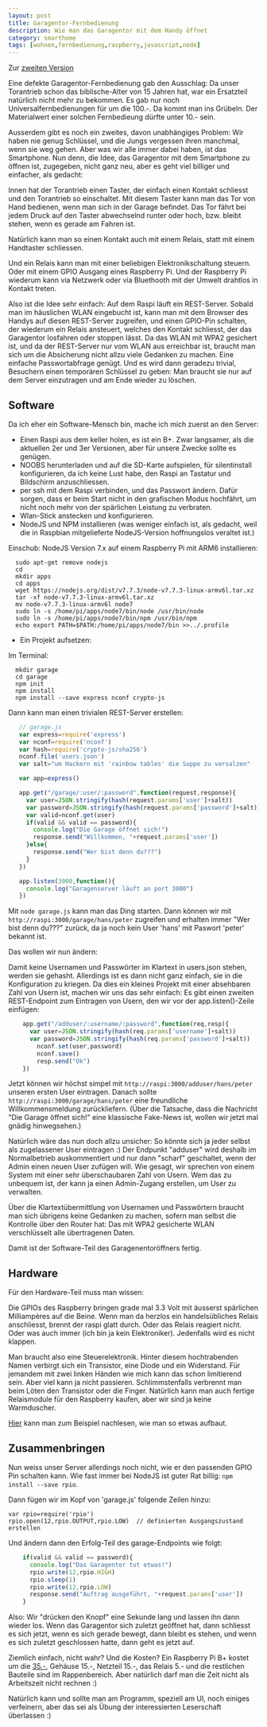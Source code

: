 ```yaml
---
layout: post
title: Garagentor-Fernbedienung
description: Wie man das Garagentor mit dem Handy öffnet
category: smarthome
tags: [wohnen,fernbedienung,raspberry,javascript,node]
---
```

Zur [zweiten Version](/2017/03/garagentor2)

Eine defekte Garagentor-Fernbedienung gab den Ausschlag: Da unser Torantrieb schon das biblische-Alter von 15 Jahren hat, war ein Ersatzteil natürlich nicht mehr zu bekommen. Es gab nur noch Universalfernbedienungen für um die 100.-. Da kommt man ins Grübeln. Der Materialwert einer solchen Fernbedieung dürfte unter 10.- sein.

Ausserdem gibt es noch ein zweites, davon unabhängiges Problem: Wir haben nie genug Schlüssel, und die Jungs vergessen ihren manchmal, wenn sie weg gehen. Aber was wir alle immer dabei haben, ist das Smartphone. Nun denn, die Idee, das Garagentor mit dem Smartphone zu öffnen ist, zugegeben, nicht ganz neu, aber es geht viel billiger und einfacher, als gedacht:

Innen hat der Torantrieb einen Taster, der einfach einen Kontakt schliesst und den Torantrieb so einschaltet. Mit diesem Taster kann man das Tor von Hand bedienen, wenn man sich in der Garage befindet. Das Tor fährt bei jedem Druck auf den Taster abwechselnd runter oder hoch, bzw. bleibt stehen, wenn es gerade am Fahren ist.

Natürlich kann man so einen Kontakt auch mit einem Relais, statt mit einem Handtaster schliessen.

Und ein Relais kann man mit einer beliebigen Elektronikschaltung steuern. Oder mit einem GPIO Ausgang eines Raspberry Pi. Und der Raspberry Pi wiederum kann via Netzwerk oder via Bluethooth mit der Umwelt drahtlos in Kontakt treten.

Also ist die Idee sehr einfach: Auf dem Raspi läuft ein REST-Server. Sobald man im häuslichen WLAN eingebucht ist, kann man mit dem Browser des Handys auf diesen REST-Server zugreifen, und einen GPIO-Pin schalten, der wiederum ein Relais ansteuert, welches den Kontakt schliesst, der das Garagentor losfahren oder stoppen lässt.
Da das WLAN mit WPA2 gesichert ist, und da der REST-Server nur vom WLAN aus erreichbar ist, braucht man sich um die Absicherung nicht allzu viele Gedanken zu machen. Eine einfache Passwortabfrage genügt. Und es wird dann geradezu trivial, Besuchern einen temporären Schlüssel zu geben: Man braucht sie nur auf dem Server einzutragen und am Ende wieder zu löschen.

## Software

Da ich eher ein Software-Mensch bin, mache ich mich zuerst an den Server:

 * Einen Raspi aus dem keller holen, es ist ein B+. Zwar langsamer, als die aktuellen 2er und 3er Versionen, aber für unsere Zwecke sollte es genügen.
 * NOOBS herunterladen und auf die SD-Karte aufspielen, für silentinstall konfigurieren, da ich keine Lust habe, den Raspi an Tastatur und Bildschirm anzuschliessen.
 * per ssh mit dem Raspi verbinden, und das Passwort ändern. Dafür sorgen, dass er beim Start nicht in den grafischen Modus hochfährt, um nicht noch mehr von der spärlichen Leistung zu verbraten.
 * Wlan-Stick anstecken und konfigurieren.
 * NodeJS und NPM installieren (was weniger einfach ist, als gedacht, weil die in Raspbian mitgelieferte NodeJS-Version hoffnungslos veraltet ist.)

Einschub: NodeJS Version 7.x auf einem Raspberry Pi mit ARM6 installieren:

      sudo apt-get remove nodejs
      cd
      mkdir apps
      cd apps
      wget https://nodejs.org/dist/v7.7.3/node-v7.7.3-linux-armv6l.tar.xz
      tar -xf node-v7.7.3-linux-armv6l.tar.xz
      mv node-v7.7.3-linux-armv6l node7
      sudo ln -s /home/pi/apps/node7/bin/node /usr/bin/node
      sudo ln -s /home/pi/apps/node7/bin/npm /usr/bin/npm
      echo export PATH=$PATH:/home/pi/apps/node7/bin >>../.profile

 * Ein Projekt aufsetzen:

Im Terminal:

      mkdir garage
      cd garage
      npm init
      npm install
      npm install --save express nconf crypto-js


 Dann kann man einen trivialen REST-Server erstellen:

 ```javascript
    // garage.js
    var express=require('express')
    var nconf=require('nconf')
    var hash=require('crypto-js/sha256')
    nconf.file('users.json')
    var salt="um Hackern mit 'rainbow tables' die Suppe zu versalzen"

    var app=express()

    app.get("/garage/:user/:password",function(request,response){
      var user=JSON.stringify(hash(request.params['user']+salt))
      var password=JSON.stringify(hash(request.params['password']+salt))
      var valid=nconf.get(user)
      if(valid && valid == password){
        console.log("Die Garage öffnet sich!")
        response.send("Willkommen, "+request.params['user'])
      }else{
        response.send("Wer bist denn du???")
      }
    })

    app.listen(3000,function(){
      console.log("Garagenserver läuft an port 3000")
    })
```

Mit `node garage.js` kann man das Ding starten. Dann können wir mit `http://raspi:3000/garage/hans/peter` zugreifen und erhalten immer "Wer bist denn du???" zurück, da ja noch kein User 'hans' mit Paswort 'peter' bekannt ist.

Das wollen wir nun ändern:

Damit keine Usernamen und Passwörter im Klartext in users.json stehen, werden sie gehasht.
Allerdings ist es dann nicht ganz einfach, sie in die Konfiguration zu kriegen. Da dies ein kleines Projekt mit einer absehbaren Zahl von Usern ist, machen wir uns das sehr einfach: Es gibt einen zweiten REST-Endpoint zum Eintragen von Usern, den wir vor der app.listen()-Zeile einfügen:

```javascript
    app.get("/adduser/:username/:password",function(req,resp){
      var user=JSON.stringify(hash(req.params['username']+salt))
      var password=JSON.stringify(hash(req.params['password']+salt))
        nconf.set(user,password)
        nconf.save()
        resp.send("Ok")
    })
```

Jetzt können wir höchst simpel mit `http://raspi:3000/adduser/hans/peter` unseren ersten User eintragen. Danach sollte `http://raspi:3000/garage/hans/peter` eine freundliche Willkommensmeldung zurückliefern. (Über die Tatsache, dass die Nachricht "Die Garage öffnet sich!" eine klassische Fake-News ist, wollen wir jetzt mal gnädig hinwegsehen.)

Natürlich wäre das nun doch allzu unsicher: So könnte sich ja jeder selbst als zugelassener User eintragen :)
Der Endpunkt "adduser" wird deshalb im Normalbetrieb auskommentiert und nur dann "scharf" geschaltet, wenn der Admin einen neuen User zufügen will. Wie gesagt, wir sprechen von einem System mit einer sehr überschaubaren Zahl von Usern. Wem das zu unbequem ist, der kann ja einen Admin-Zugang erstellen, um User zu verwalten.

Über die Klartextübermittlung von Usernamen und Passwörtern braucht man sich übrigens keine Gedanken zu machen, sofern man selbst die Kontrolle über den Router hat: Das mit WPA2 gesicherte WLAN verschlüsselt alle übertragenen Daten.

Damit ist der Software-Teil des Garagenentoröffners fertig.

## Hardware

Für den Hardware-Teil muss man wissen:

Die GPIOs des Raspberry bringen grade mal 3.3 Volt mit äusserst spärlichen Milliampères auf die Beine. Wenn man da herzlos ein handelsübliches Relais anschliesst, brennt der raspi glatt durch. Oder das Relais reagiert nicht. Oder was auch immer (ich bin ja kein Elektroniker). Jedenfalls wird es nicht klappen.

Man braucht also eine Steuerelektronik. Hinter diesem hochtrabenden Namen verbirgt sich ein Transistor, eine Diode und ein Widerstand. Für jemandem mit zwei linken Händen wie mich kann das schon limitierend sein. Aber viel kann ja nicht passieren. Schlimmstenfalls verbrennt man beim Löten den Transistor oder die Finger. Natürlich kann man auch fertige Relaismodule für den Raspberry kaufen, aber wir sind ja keine Warmduscher.

[Hier](https://asciich.ch/wordpress/raspberry-pi-relais-ansteuern/) kann man zum Beispiel nachlesen, wie man so etwas aufbaut.

## Zusammenbringen

Nun weiss unser Server allerdings noch nicht, wie er den passenden GPIO Pin schalten kann.
Wie fast immer bei NodeJS ist guter Rat billig: `npm install --save rpio`.

Dann fügen wir im Kopf von 'garage.js' folgende Zeilen hinzu:

    var rpio=require('rpio')
    rpio.open(12,rpio.OUTPUT,rpio.LOW)  // definierten Ausgangszustand erstellen

Und ändern dann den Erfolg-Teil des garage-Endpoints wie folgt:

```javascript
    if(valid && valid == password){
      console.log("Das Garagentor tut etwas!")
      rpio.write(12,rpio.HIGH)
      rpio.sleep(1)
      rpio.write(12,rpio.LOW)
      response.send("Auftrag ausgeführt, "+request.params['user'])
    }
```

Also: Wir "drücken den Knopf" eine Sekunde lang und lassen ihn dann wieder los. Wenn das Garagentor sich zuletzt geöffnet hat, dann schliesst es sich jetzt, wenn es sich gerade bewegt, dann bleibt es stehen, und wenn es sich zuletzt geschlossen hatte, dann geht es jetzt auf.

Ziemlich einfach, nicht wahr? Und die Kosten? Ein Raspberry Pi B+ kostet um die [35.-](https://www.pi-shop.ch/raspberry-pi), Gehäuse 15.-, Netzteil 15.-, das Relais 5.- und die restlichen Bauteile sind im Rappenbereich. Aber natürlich darf man die Zeit nicht als Arbeitszeit nicht rechnen :)

Natürlich kann und sollte man am Programm, speziell am UI, noch einiges verfeinern, aber das sei als Übung der interessierten Leserschaft überlassen :)
